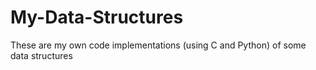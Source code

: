 # My-Data-Structures
These are my own code implementations (using C and Python) of some data structures 
